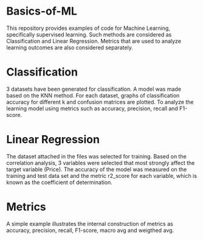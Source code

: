 # Basics-of-ML

This repository provides examples of code for Machine Learning, specifically supervised learning. Such methods are considered as Classification and Linear Regression. Metrics that are used to analyze learning outcomes are also considered separately.

# Classification

3 datasets have been generated for classification. A model was made based on the KNN method. For each dataset, graphs of classification accuracy for different k and confusion matrices are plotted. To analyze the learning model using metrics such as accuracy, precision, recall and F1-score.

# Linear Regression

The dataset attached in the files was selected for training. Based on the correlation analysis, 3 variables were selected that most strongly affect the target variable (Price). The accuracy of the model was measured on the training and test data set and the metric r2_score for each variable, which is known as the coefficient of determination.

# Metrics

A simple example illustrates the internal construction of metrics as accuracy, precision, recall, F1-score, macro avg and weigthed avg.
